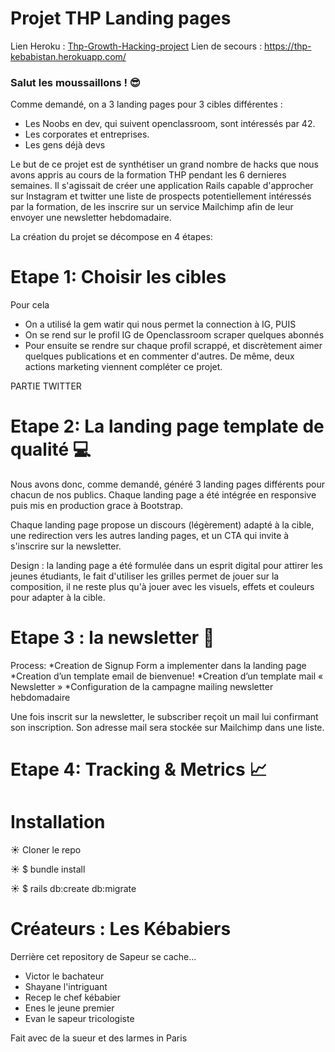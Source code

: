 # Projet THP Landing pages
Lien Heroku :
 <a href="https://growth-hacking-kebabiers.herokuapp.com/" target="_blank">Thp-Growth-Hacking-project</a>
 Lien de secours : https://thp-kebabistan.herokuapp.com/

### Salut les moussaillons !  😎

Comme demandé, on a 3 landing pages pour 3 cibles différentes : 
- Les Noobs en dev, qui suivent openclassroom, sont intéressés par 42.
- Les corporates et entreprises.
- Les gens déjà devs

Le but de ce projet est de synthétiser un grand nombre de hacks que nous avons appris au cours de la formation THP pendant les 6 dernieres semaines. 
Il s'agissait de créer une application Rails capable d'approcher sur Instagram et twitter une liste de prospects potentiellement intéressés par la formation, de les inscrire sur un service Mailchimp afin de leur envoyer une newsletter hebdomadaire.

La création du projet se décompose en 4 étapes:

# Etape 1: Choisir les cibles

Pour cela
- On a utilisé la gem watir qui nous permet la connection à IG, PUIS
- On se rend sur le profil IG de Openclassroom scraper quelques abonnés
- Pour ensuite se rendre sur chaque profil scrappé, et discrètement aimer quelques publications et en commenter d'autres.
De même, deux actions marketing viennent compléter ce projet.

PARTIE TWITTER

# Etape 2: La landing page template de qualité 💻 

Nous avons donc, comme demandé, généré 3 landing pages différents pour chacun de nos publics.
Chaque landing page a été intégrée en responsive puis mis en production grace à Bootstrap.

Chaque landing page propose un discours (légèrement) adapté à la cible, une redirection vers les autres landing pages, et un CTA qui invite à s'inscrire sur la newsletter.

Design : la landing page a été formulée dans un esprit digital pour attirer les jeunes étudiants, le fait d'utiliser les grilles permet de jouer sur la composition, il ne reste plus qu'à jouer avec les visuels, effets et couleurs pour adapter à la cible.

# Etape 3 : la newsletter 💌

Process: 
*Creation de Signup Form a implementer dans la landing page
*Creation d’un template email de bienvenue!
*Creation d’un template mail « Newsletter »
*Configuration de la campagne mailing newsletter hebdomadaire

Une fois inscrit sur la newsletter, le subscriber reçoit un mail lui confirmant son inscription. Son adresse mail sera stockée sur Mailchimp dans une liste.

# Etape 4: Tracking & Metrics 📈

# Installation

☀️   Cloner le repo

☀️   $ bundle install

☀️   $ rails db:create db:migrate

# Créateurs : Les Kébabiers ##

Derrière cet repository de Sapeur se cache...
* Victor le bachateur
* Shayane l'intriguant
* Recep le chef kébabier
* Enes le jeune premier
* Evan le sapeur tricologiste

Fait avec de la sueur et des larmes in Paris
